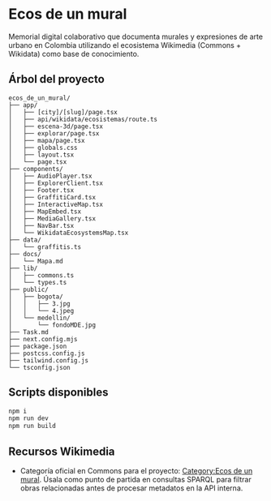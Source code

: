 # Ecos de un mural

Memorial digital colaborativo que documenta murales y expresiones de arte urbano en Colombia utilizando el ecosistema Wikimedia (Commons + Wikidata) como base de conocimiento.

## Árbol del proyecto

```
ecos_de_un_mural/
├── app/
│   ├── [city]/[slug]/page.tsx
│   ├── api/wikidata/ecosistemas/route.ts
│   ├── escena-3d/page.tsx
│   ├── explorar/page.tsx
│   ├── mapa/page.tsx
│   ├── globals.css
│   ├── layout.tsx
│   └── page.tsx
├── components/
│   ├── AudioPlayer.tsx
│   ├── ExplorerClient.tsx
│   ├── Footer.tsx
│   ├── GraffitiCard.tsx
│   ├── InteractiveMap.tsx
│   ├── MapEmbed.tsx
│   ├── MediaGallery.tsx
│   ├── NavBar.tsx
│   └── WikidataEcosystemsMap.tsx
├── data/
│   └── graffitis.ts
├── docs/
│   └── Mapa.md
├── lib/
│   ├── commons.ts
│   └── types.ts
├── public/
│   ├── bogota/
│   │   ├── 3.jpg
│   │   └── 4.jpeg
│   └── medellin/
│       └── fondoMDE.jpg
├── Task.md
├── next.config.mjs
├── package.json
├── postcss.config.js
├── tailwind.config.js
└── tsconfig.json
```

## Scripts disponibles

```bash
npm i
npm run dev
npm run build
```

## Recursos Wikimedia

- Categoría oficial en Commons para el proyecto: [Category:Ecos de un mural](https://commons.wikimedia.org/wiki/Category:Ecos_de_un_mural). Úsala como punto de partida en consultas SPARQL para filtrar obras relacionadas antes de procesar metadatos en la API interna.
